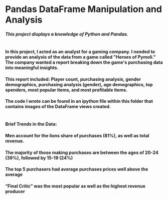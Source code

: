 # Pandas DataFrame Manipulation and Analysis
##### This project displays a knowledge of Python and Pandas. 
#
#### In this project, I acted as an analyst for a gaming company. I needed to provide an analysis of the data from a game called "Heroes of Pymoli." The company wanted a report breaking down the game's purchasing data into meaningful insights. 
#### This report included: Player count, purchasing analysis, gender demographics, purchasing analysis (gender), age demographics, top spenders, most popular items, and most profitable items. 
#### The code I wrote can be found in an ipython file within this folder that contains images of the DataFrame views created. 
#
#### Brief Trends in the Data:
#### Men account for the lions share of purchases (81%), as well as total revenue. 
#### The majority of those making purchases are between the ages of 20-24 (39%), followed by 15-19 (24%)
#### The top 5 purchasers had average purchases prices well above the average
#### “Final Critic” was the most popular as well as the highest revenue producer 
